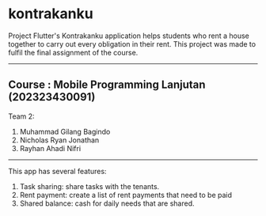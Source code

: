 # kontrakanku
Project Flutter's Kontrakanku application helps students who rent a house together to carry out every obligation in their rent. 
This project was made to fulfil the final assignment of the course.

------
Course    : Mobile Programming Lanjutan (202323430091)
------

Team 2: 
1. Muhammad Gilang Bagindo
2. Nicholas Ryan Jonathan
3. Rayhan Ahadi Nifri

-----

This app has several features:
1. Task sharing: share tasks with the tenants. 
2. Rent payment: create a list of rent payments that need to be paid
3. Shared balance: cash for daily needs that are shared.
